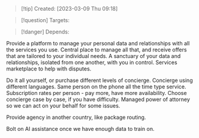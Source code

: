 
>[!tip] Created: [2023-03-09 Thu 09:18]

>[!question] Targets: 

>[!danger] Depends: 

Provide a platform to manage your personal data and relationships with all the services you use.
Central place to manage all that, and receive offers that are tailored to your individual needs.
A sanctuary of your data and relationships, isolated from one another, with you in control.
Services marketplace to help with disputes.

Do it all yourself, or purchase different levels of concierge.
Concierge using different languages.
Same person on the phone all the time type service.
Subscription rates per person - pay more, have more availability.
Choose concierge case by case, if you have difficulty.
Managed power of attorney so we can act on your behalf for some issues.


Provide agency in another country, like package routing.

Bolt on AI assistance once we have enough data to train on.

